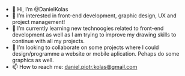 - 👋 Hi, I’m @DanielKolas
- 👀 I’m interested in front-end development, graphic design, UX and project management! 
- 🌱 I’m currently learning new technoogies related to front-end development as well as I am trying to improve my drawing skills to continue with all my projects.
- 💞️ I’m looking to collaborate on some projects where I could design/programme a website or mobile aplication. Pehaps do some graphics as well.
- 📫 How to reach me: daniel.piotr.kolas@gmail.com 
